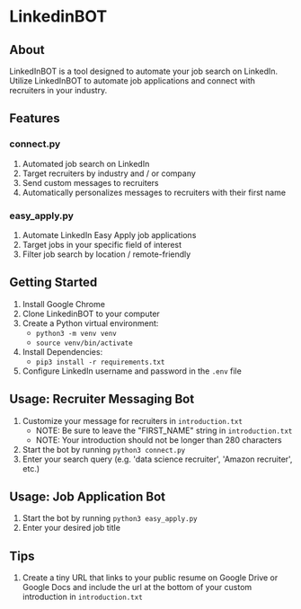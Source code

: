 # LinkedinBOT

## About 
LinkedInBOT is a tool designed to automate your job search on LinkedIn. Utilize LinkedInBOT to automate job applications and connect with recruiters in your industry.

## Features
### connect.py
1. Automated job search on LinkedIn 
2. Target recruiters by industry and / or company
3. Send custom messages to recruiters
4. Automatically personalizes messages to recruiters with their first name
### easy_apply.py
1. Automate LinkedIn Easy Apply job applications
2. Target jobs in your specific field of interest  
3. Filter job search by location / remote-friendly

## Getting Started
1. Install Google Chrome
2. Clone LinkedinBOT to your computer 
3. Create a Python virtual environment:
	- `python3 -m venv venv`
	- `source venv/bin/activate`
4. Install Dependencies:
	- `pip3 install -r requirements.txt`
5. Configure LinkedIn username and password in the `.env` file

## Usage: Recruiter Messaging Bot
1. Customize your message for recruiters in `introduction.txt`
	- NOTE: Be sure to leave the "FIRST_NAME" string in `introduction.txt` 
	- NOTE: Your introduction should not be longer than 280 characters
2. Start the bot by running `python3 connect.py`
3. Enter your search query (e.g. 'data science recruiter', 'Amazon recruiter', etc.)

## Usage: Job Application Bot 
1. Start the bot by running `python3 easy_apply.py`
2. Enter your desired job title 


## Tips
1. Create a tiny URL that links to your public resume on Google Drive or Google Docs and include the url at the bottom of your custom introduction in `introduction.txt`

